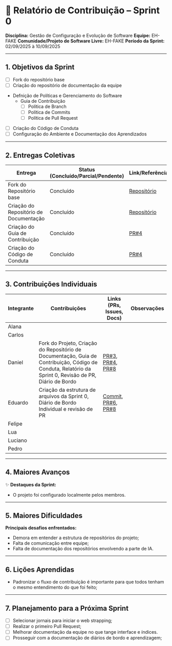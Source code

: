 
# 📝 Relatório de Contribuição – Sprint 0

**Disciplina:** Gestão de Configuração e Evolução de Software
**Equipe:** EH-FAKE
**Comunidade/Projeto de Software Livre:** EH-FAKE
**Período da Sprint:** 02/09/2025 à 10/09/2025

---

## 1. Objetivos da Sprint

* [ ] Fork do repositório base
* [ ] Criação do repositório de documentação da equipe
* Defnição de Políticas e Gerenciamento do Software
  * Guia de Contribuição
    * [ ] Política de Branch
    * [ ] Política de Commits
    * [ ] Política de Pull Request
* [ ] Criação do Código de Conduta
* [ ] Configuração do Ambiente e Documentação dos Aprendizados

---

## 2. Entregas Coletivas

| Entrega             | Status (Concluído/Parcial/Pendente) | Link/Referência        | Observações                       |
| ------------------- | ----------------------------------- | ---------------------- | --------------------------------- |
| Fork do Repositório base               | Concluído | [Repositório](https://github.com/GCES-EhFake-Fork/checkUp)  |              |
| Criação do Repositório de Documentação | Concluído | [Repositório](https://github.com/GCES-EhFake-Fork/docs-interno) |                  |
| Criação do Guia de Contribuição        | Concluído | [PR#4](https://github.com/GCES-EhFake-Fork/docs-interno/pull/4)                      |  |
| Criação do Código de Conduta           | Concluído | [PR#4](https://github.com/GCES-EhFake-Fork/docs-interno/pull/4)                      |  |

---

## 3. Contribuições Individuais

| Integrante | Contribuições                             | Links (PRs, Issues, Docs) | Observações |
| ---------- | ----------------------------------------- | ------------------------- | ----------- |
| Alana      |                                           |                           |             |
| Carlos     |                                           |                           |             |
| Daniel     | Fork do Projeto, Criação do Repositório de Documentação, Guia de Contribuição, Código de Conduta, Relatório da Sprint 0, Revisão de PR, Diário de Bordo             | [PR#3](https://github.com/GCES-EhFake-Fork/docs-interno/pull/3), [PR#4](https://github.com/GCES-EhFake-Fork/docs-interno/pull/4), [PR#8](https://github.com/GCES-EhFake-Fork/docs-interno/pull/8)                                     |                                         |
| Eduardo    | Criação da estrutura de arquivos da Sprint 0, Diário de Bordo Individual e revisão de PR                      |     [Commit](https://github.com/GCES-EhFake-Fork/docs-interno/commit/fb46aa7414b99f0c8a4d898c421a7d6fa4c62cd0), [PR#6](https://github.com/GCES-EhFake-Fork/docs-interno/pull/6), [PR#8](https://github.com/GCES-EhFake-Fork/docs-interno/pull/8)                 |             |
| Felipe     |                                           |                           |             |
| Lua        |                                           |                           |             |
| Luciano    |                                           |                           |             |
| Pedro      |                                           |                           |             |


---

## 4. Maiores Avanços

✨ **Destaques da Sprint:**

* O projeto foi configurado localmente pelos membros.

---

## 5. Maiores Dificuldades

**Principais desafios enfrentados:**

* Demora em entender a estrutura de repositórios do projeto;
* Falta de comunicação entre equipe;
* Falta de documentação dos repositórios envolvendo a parte de IA.

---

## 6. Lições Aprendidas

* Padronizar o fluxo de contribuição é importante para que todos tenham o mesmo entendimento do que foi feito;

---

## 7. Planejamento para a Próxima Sprint

* [ ] Selecionar jornais para iniciar o web strapping;
* [ ] Realizar o primeiro Pull Request;
* [ ] Melhorar documentação da equipe no que tange interface e índices.
* [ ] Prosseguir com a documentação de diários de bordo e aprendizagem;
